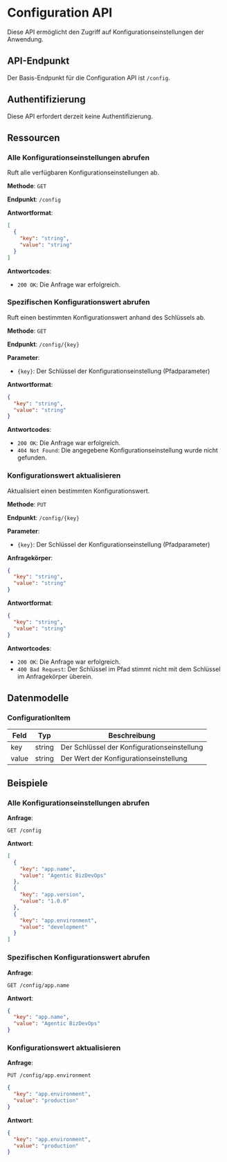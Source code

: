 # Configuration API

Diese API ermöglicht den Zugriff auf Konfigurationseinstellungen der Anwendung.

## API-Endpunkt

Der Basis-Endpunkt für die Configuration API ist `/config`.

## Authentifizierung

Diese API erfordert derzeit keine Authentifizierung.

## Ressourcen

### Alle Konfigurationseinstellungen abrufen

Ruft alle verfügbaren Konfigurationseinstellungen ab.

**Methode**: `GET`

**Endpunkt**: `/config`

**Antwortformat**:

```json
[
  {
    "key": "string",
    "value": "string"
  }
]
```

**Antwortcodes**:

- `200 OK`: Die Anfrage war erfolgreich.

### Spezifischen Konfigurationswert abrufen

Ruft einen bestimmten Konfigurationswert anhand des Schlüssels ab.

**Methode**: `GET`

**Endpunkt**: `/config/{key}`

**Parameter**:

- `{key}`: Der Schlüssel der Konfigurationseinstellung (Pfadparameter)

**Antwortformat**:

```json
{
  "key": "string",
  "value": "string"
}
```

**Antwortcodes**:

- `200 OK`: Die Anfrage war erfolgreich.
- `404 Not Found`: Die angegebene Konfigurationseinstellung wurde nicht gefunden.

### Konfigurationswert aktualisieren

Aktualisiert einen bestimmten Konfigurationswert.

**Methode**: `PUT`

**Endpunkt**: `/config/{key}`

**Parameter**:

- `{key}`: Der Schlüssel der Konfigurationseinstellung (Pfadparameter)

**Anfragekörper**:

```json
{
  "key": "string",
  "value": "string"
}
```

**Antwortformat**:

```json
{
  "key": "string",
  "value": "string"
}
```

**Antwortcodes**:

- `200 OK`: Die Anfrage war erfolgreich.
- `400 Bad Request`: Der Schlüssel im Pfad stimmt nicht mit dem Schlüssel im Anfragekörper überein.

## Datenmodelle

### ConfigurationItem

| Feld  | Typ    | Beschreibung                     |
|-------|--------|---------------------------------|
| key   | string | Der Schlüssel der Konfigurationseinstellung |
| value | string | Der Wert der Konfigurationseinstellung      |

## Beispiele

### Alle Konfigurationseinstellungen abrufen

**Anfrage**:

```
GET /config
```

**Antwort**:

```json
[
  {
    "key": "app.name",
    "value": "Agentic BizDevOps"
  },
  {
    "key": "app.version",
    "value": "1.0.0"
  },
  {
    "key": "app.environment",
    "value": "development"
  }
]
```

### Spezifischen Konfigurationswert abrufen

**Anfrage**:

```
GET /config/app.name
```

**Antwort**:

```json
{
  "key": "app.name",
  "value": "Agentic BizDevOps"
}
```

### Konfigurationswert aktualisieren

**Anfrage**:

```
PUT /config/app.environment
```

```json
{
  "key": "app.environment",
  "value": "production"
}
```

**Antwort**:

```json
{
  "key": "app.environment",
  "value": "production"
}
```
